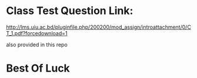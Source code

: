 # Class Test Question Link: 
http://lms.uiu.ac.bd/pluginfile.php/200200/mod_assign/introattachment/0/CT_1.pdf?forcedownload=1 

also provided in this repo
# Best Of Luck
